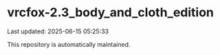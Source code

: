 # vrcfox-2.3_body_and_cloth_edition

Last updated: 2025-06-15 05:25:33

This repository is automatically maintained.
